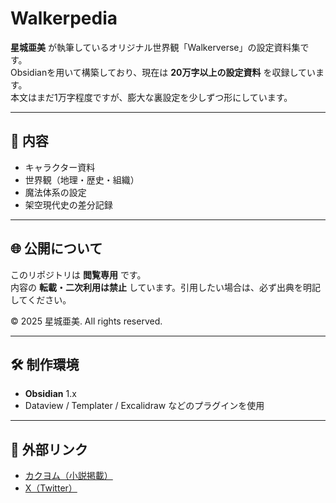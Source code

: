# Walkerpedia

**星城亜美** が執筆しているオリジナル世界観「Walkerverse」の設定資料集です。  
Obsidianを用いて構築しており、現在は **20万字以上の設定資料** を収録しています。  
本文はまだ1万字程度ですが、膨大な裏設定を少しずつ形にしています。

---

## 📖 内容
- キャラクター資料
- 世界観（地理・歴史・組織）
- 魔法体系の設定
- 架空現代史の差分記録

---

## 🌐 公開について
このリポジトリは **閲覧専用** です。  
内容の **転載・二次利用は禁止** しています。引用したい場合は、必ず出典を明記してください。  

© 2025 星城亜美. All rights reserved.

---

## 🛠 制作環境
- **Obsidian** 1.x
- Dataview / Templater / Excalidraw などのプラグインを使用

---

## 🔗 外部リンク
- [カクヨム（小説掲載）](https://kakuyomu.jp/users/seijo-ami)
- [X（Twitter）](https://x.com/Seijo_Ami)
